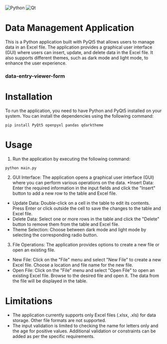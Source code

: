 ![Python](https://img.shields.io/badge/python-3670A0?style=for-the-badge&logo=python&logoColor=ffdd54)
![Qt](https://img.shields.io/badge/Qt-%23217346.svg?style=for-the-badge&logo=Qt&logoColor=white)
# Data Management Application

This is a Python application built with PyQt5 that allows users to manage data in an Excel file. The application provides a graphical user interface (GUI) where users can insert, update, and delete data in the Excel file. It also supports different themes, such as dark mode and light mode, to enhance the user experience.

### data-entry-viewer-form

# Installation
To run the application, you need to have Python and PyQt5 installed on your system. You can install the dependencies using the following command:
```
pip install PyQt5 openpyxl pandas qdarktheme
```
# Usage
1. Run the application by executing the following command:
```
python main.py
```
2. GUI Interface: The application opens a graphical user interface (GUI) where you can perform various operations on the data.
*Insert Data: Enter the required information in the input fields and click the "Insert" button to add a new row to the table and Excel file.
* Update Data: Double-click on a cell in the table to edit its contents. Press Enter or click outside the cell to save the changes to the table and Excel file.
* Delete Data: Select one or more rows in the table and click the "Delete" button to remove them from the table and Excel file.
* Theme Selection: Choose between dark mode and light mode by selecting the corresponding radio button.

3. File Operations: The application provides options to create a new file or open an existing file.
  * New File: Click on the "File" menu and select "New File" to create a new Excel file. Choose a location and file name for the new file.
  * Open File: Click on the "File" menu and select "Open File" to open an existing Excel file. Browse to the desired file and open it. The data from the file will be displayed in the table.

# Limitations

* The application currently supports only Excel files (.xlsx, .xls) for data storage. Other file formats are not supported.
* The input validation is limited to checking the name for letters only and the age for positive values. Additional validation or constraints can be added as per the specific requirements.
